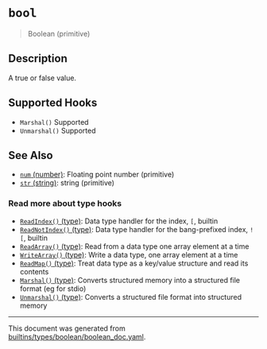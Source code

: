 # `bool`

> Boolean (primitive)

## Description

A true or false value.

## Supported Hooks

* `Marshal()`
    Supported
* `Unmarshal()`
    Supported

## See Also

* [`num` (number)](../types/num.md):
  Floating point number (primitive)
* [`str` (string)](../types/str.md):
  string (primitive)

### Read more about type hooks

- [`ReadIndex()` (type)](../apis/ReadIndex.md): Data type handler for the index, `[`, builtin
- [`ReadNotIndex()` (type)](../apis/ReadNotIndex.md): Data type handler for the bang-prefixed index, `![`, builtin
- [`ReadArray()` (type)](../apis/ReadArray.md): Read from a data type one array element at a time
- [`WriteArray()` (type)](../apis/WriteArray.md): Write a data type, one array element at a time
- [`ReadMap()` (type)](../apis/ReadMap.md): Treat data type as a key/value structure and read its contents
- [`Marshal()` (type)](../apis/Marshal.md): Converts structured memory into a structured file format (eg for stdio)
- [`Unmarshal()` (type)](../apis/Unmarshal.md): Converts a structured file format into structured memory

<hr/>

This document was generated from [builtins/types/boolean/boolean_doc.yaml](https://github.com/lmorg/murex/blob/master/builtins/types/boolean/boolean_doc.yaml).